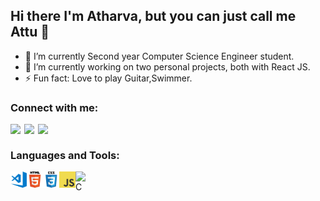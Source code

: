 ## Hi there I'm Atharva, but you can just call me Attu 👋

- 🔭 I’m currently Second year Computer Science Engineer student.
- 🌱 I’m currently working on two personal projects, both with React JS.
- ⚡ Fun fact: Love to play Guitar,Swimmer. 

### Connect with me:

[<img align="left" width="22px" src="https://www.instagram.com/attu_patil/" />][website]
[<img align="left" width="22px" src="https://www.linkedin.com/in/atharvaashokpatil/" />][linkedin]
[<img align="left" width="22px" src="https://www.instagram.com/attu_patil/" />][instagram]


[website]: https://www.instagram.com/attu_patil/
[instagram]: https://www.instagram.com/isadorarebelo/
[linkedin]: https://www.linkedin.com/in/atharvaashokpatil/

<br />

### Languages and Tools:

<img align="left" width="26px" src="https://raw.githubusercontent.com/github/explore/80688e429a7d4ef2fca1e82350fe8e3517d3494d/topics/visual-studio-code/visual-studio-code.png" title="Visual Studio Code" />

<img align="left" width="26px" src="https://raw.githubusercontent.com/github/explore/80688e429a7d4ef2fca1e82350fe8e3517d3494d/topics/html/html.png" title="HTML5" />

<img align="left" width="26px" src="https://raw.githubusercontent.com/github/explore/80688e429a7d4ef2fca1e82350fe8e3517d3494d/topics/css/css.png" title="CSS3" />

<img align="left" width="26px" src="https://raw.githubusercontent.com/github/explore/80688e429a7d4ef2fca1e82350fe8e3517d3494d/topics/javascript/javascript.png" title="JavaScript" />

<img align="left" width="26px" src="https://i.imgur.com/1k0llaH.png" title="C" />
